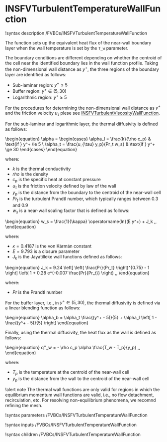 # INSFVTurbulentTemperatureWallFunction

!syntax description /FVBCs/INSFVTurbulentTemperatureWallFunction

The function sets up the equivalent heat flux of the near-wall
boundary layer when the wall temperature is set by the `T_w` parameter.

The boundary conditions are different depending on whether the centroid
of the cell near the identified boundary lies in the wall function profile.
Taking the non-dimensional wall distance as $y^+$, the three regions of the
boundary layer are identified as follows:

- Sub-laminar region: $y^+ \le 5$
- Buffer region: $y^+ \in (5, 30)$
- Logarithmic region: $y^+ \ge 5$

For the procedures for determining the non-dimensional wall distance as $y^+$
and the friction velocity $u_{\tau}$ plese see
[INSFVTurbulentViscosityWallFunction](INSFVTurbulentViscosityWallFunction.md).

For the sub-laminar and logarithmic layer, the thermal diffusivity is defined
as follows:

\begin{equation}
    \alpha =
    \begin{cases}
        \alpha_l = \frac{k}{\rho c_p} & \text{if } y^+ \le 5 \\
        \alpha_t = \frac{u_{\tau} y_p}{Pr_t w_s} & \text{if } y^+ \ge 30
    \end{cases}
\end{equation}

where:

- $k$ is the thermal conductivity
- $rho$ is the density
- $c_p$ is the specific heat at constant pressure
- $u_{\tau}$ is the friction velocity defined by law of the wall
- $y_p$ is the distance from the boundary to the centroid of the near-wall cell
- $Pr_t$ is the turbulent Prandtl number, which typically ranges between 0.3 and 0.9
- $w_s$ is a near-wall scaling factor that is defined  as follows:

\begin{equation}
  w_s = \frac{1}{\kappa} \operatorname{ln}(E y^+) + J_k \,,
\end{equation}

where:

- $\kappa = 0.4187$ is the von Kármán constant
- $E = 9.793$ is a closure parameter
- $J_k$ is the Jayatilleke wall functions defined as follows:

\begin{equation}
  J_k = 9.24 \left[ \left( \frac{Pr}{Pr_t} \right)^{0.75} - 1 \right] \left( 1 + 0.28 e^{-0.007 \frac{Pr}{Pr_t}} \right) \,,
\end{equation}

where:

- $Pr$ is the Prandtl number

For the buffer layer, i.e., in $y^+ \in (5, 30)$, the thermal diffusivity
is defined via a linear blending function as follows:

\begin{equation}
  \alpha_b = \alpha_t \frac{(y^+ - 5)}{5} + \alpha_l \left[ 1 - \frac{(y^+ - 5)}{5} \right]
\end{equation}

Finally, using the thermal diffusivity, the heat flux as the wall is defined
as follows:

\begin{equation}
  q''_w = - \rho c_p \alpha \frac{T_w - T_p}{y_p} \,,
\end{equation}

where:

- $T_p$ is the temperature at the centroid of the near-wall cell
- $y_p$ is the distance from the wall to the centroid of the near-wall cell

!alert note
The thermal wall functions are only valid for regions in which the equilibrium
momentum wall functions are valid, i.e., no flow detachment, recirculation, etc.
For resolving non-equilibrium phenomena, we recomnd refining the mesh.

!syntax parameters /FVBCs/INSFVTurbulentTemperatureWallFunction

!syntax inputs /FVBCs/INSFVTurbulentTemperatureWallFunction

!syntax children /FVBCs/INSFVTurbulentTemperatureWallFunction
